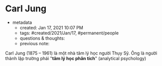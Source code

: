 ---
---

# Carl Jung

- metadata
	- created: Jan 17, 2021 10:07 PM 
	- tags: #created/2021/Jan/17, #permanent/people 
	- questions & thoughts:
	- previous note:

Carl Jung (1875 – 1961) là một nhà tâm lý học người Thụy Sỹ. Ông là người thành lập trường phái "**tâm lý học phân tích**" (analytical psychology)
